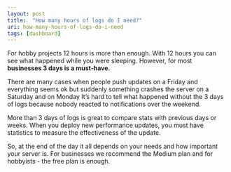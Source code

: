 ```yaml
---
layout: post
title:  "How many hours of logs do I need?"
uri: how-many-hours-of-logs-do-i-need
tags: [dashboard]
---
```

For hobby projects 12 hours is more than enough. With 12 hours you can see what happened while you were sleeping.
 However, for most **businesses 3 days is a must-have.**

<!--more-->

There are many cases when people push updates on a Friday and everything seems ok but suddenly something crashes the 
server on a Saturday and on Monday It’s hard to tell what happened without the 3 days of logs because nobody reacted
to notifications over the weekend.

More than 3 days of logs is great to compare stats with previous days or weeks. When you deploy new performance updates,
 you must have statistics to measure the effectiveness of the update.

So, at the end of the day it all depends on your needs and how important your server is. For businesses we recommend the
 Medium plan and for hobbyists - the free plan is enough.
